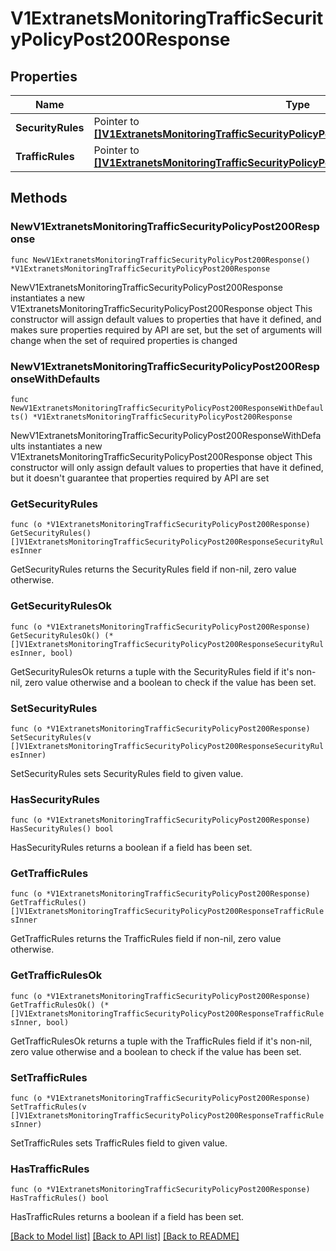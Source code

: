 # V1ExtranetsMonitoringTrafficSecurityPolicyPost200Response

## Properties

Name | Type | Description | Notes
------------ | ------------- | ------------- | -------------
**SecurityRules** | Pointer to [**[]V1ExtranetsMonitoringTrafficSecurityPolicyPost200ResponseSecurityRulesInner**](V1ExtranetsMonitoringTrafficSecurityPolicyPost200ResponseSecurityRulesInner.md) |  | [optional] 
**TrafficRules** | Pointer to [**[]V1ExtranetsMonitoringTrafficSecurityPolicyPost200ResponseTrafficRulesInner**](V1ExtranetsMonitoringTrafficSecurityPolicyPost200ResponseTrafficRulesInner.md) |  | [optional] 

## Methods

### NewV1ExtranetsMonitoringTrafficSecurityPolicyPost200Response

`func NewV1ExtranetsMonitoringTrafficSecurityPolicyPost200Response() *V1ExtranetsMonitoringTrafficSecurityPolicyPost200Response`

NewV1ExtranetsMonitoringTrafficSecurityPolicyPost200Response instantiates a new V1ExtranetsMonitoringTrafficSecurityPolicyPost200Response object
This constructor will assign default values to properties that have it defined,
and makes sure properties required by API are set, but the set of arguments
will change when the set of required properties is changed

### NewV1ExtranetsMonitoringTrafficSecurityPolicyPost200ResponseWithDefaults

`func NewV1ExtranetsMonitoringTrafficSecurityPolicyPost200ResponseWithDefaults() *V1ExtranetsMonitoringTrafficSecurityPolicyPost200Response`

NewV1ExtranetsMonitoringTrafficSecurityPolicyPost200ResponseWithDefaults instantiates a new V1ExtranetsMonitoringTrafficSecurityPolicyPost200Response object
This constructor will only assign default values to properties that have it defined,
but it doesn't guarantee that properties required by API are set

### GetSecurityRules

`func (o *V1ExtranetsMonitoringTrafficSecurityPolicyPost200Response) GetSecurityRules() []V1ExtranetsMonitoringTrafficSecurityPolicyPost200ResponseSecurityRulesInner`

GetSecurityRules returns the SecurityRules field if non-nil, zero value otherwise.

### GetSecurityRulesOk

`func (o *V1ExtranetsMonitoringTrafficSecurityPolicyPost200Response) GetSecurityRulesOk() (*[]V1ExtranetsMonitoringTrafficSecurityPolicyPost200ResponseSecurityRulesInner, bool)`

GetSecurityRulesOk returns a tuple with the SecurityRules field if it's non-nil, zero value otherwise
and a boolean to check if the value has been set.

### SetSecurityRules

`func (o *V1ExtranetsMonitoringTrafficSecurityPolicyPost200Response) SetSecurityRules(v []V1ExtranetsMonitoringTrafficSecurityPolicyPost200ResponseSecurityRulesInner)`

SetSecurityRules sets SecurityRules field to given value.

### HasSecurityRules

`func (o *V1ExtranetsMonitoringTrafficSecurityPolicyPost200Response) HasSecurityRules() bool`

HasSecurityRules returns a boolean if a field has been set.

### GetTrafficRules

`func (o *V1ExtranetsMonitoringTrafficSecurityPolicyPost200Response) GetTrafficRules() []V1ExtranetsMonitoringTrafficSecurityPolicyPost200ResponseTrafficRulesInner`

GetTrafficRules returns the TrafficRules field if non-nil, zero value otherwise.

### GetTrafficRulesOk

`func (o *V1ExtranetsMonitoringTrafficSecurityPolicyPost200Response) GetTrafficRulesOk() (*[]V1ExtranetsMonitoringTrafficSecurityPolicyPost200ResponseTrafficRulesInner, bool)`

GetTrafficRulesOk returns a tuple with the TrafficRules field if it's non-nil, zero value otherwise
and a boolean to check if the value has been set.

### SetTrafficRules

`func (o *V1ExtranetsMonitoringTrafficSecurityPolicyPost200Response) SetTrafficRules(v []V1ExtranetsMonitoringTrafficSecurityPolicyPost200ResponseTrafficRulesInner)`

SetTrafficRules sets TrafficRules field to given value.

### HasTrafficRules

`func (o *V1ExtranetsMonitoringTrafficSecurityPolicyPost200Response) HasTrafficRules() bool`

HasTrafficRules returns a boolean if a field has been set.


[[Back to Model list]](../README.md#documentation-for-models) [[Back to API list]](../README.md#documentation-for-api-endpoints) [[Back to README]](../README.md)


